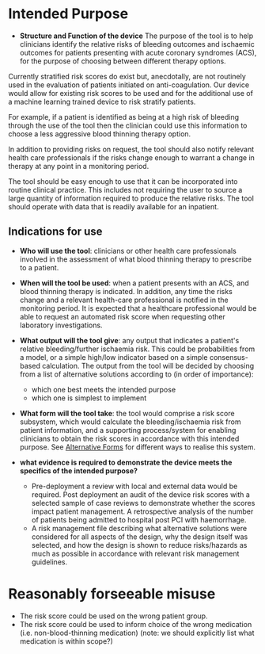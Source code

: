 # Intended Purpose

* **Structure and Function of the device**
The purpose of the tool is to help clinicians identify the relative risks of bleeding outcomes and ischaemic outcomes for patients presenting with acute coronary syndromes (ACS), for the purpose of choosing between different therapy options.

Currently stratified risk scores do exist but, anecdotally, are not routinely used in the evaluation of patients initiated on anti-coagulation.
Our device would allow for existing risk scores to be used and for the additional use of a machine learning trained device to risk stratify patients. 

For example, if a patient is identified as being at a high risk of bleeding through the use of the tool then the clinician could use this information to choose a less aggressive blood thinning therapy option.

In addition to providing risks on request, the tool should also notify relevant health care professionals if the risks change enough to warrant a change in therapy at any point in a monitoring period.

The tool should be easy enough to use that it can be incorporated into routine clinical practice. This includes not requiring the user to source a large quantity of information required to produce the relative risks.
The tool should operate with data that is readily available for an inpatient.

## Indications for use

* **Who will use the tool**: clinicians or other health care professionals involved in the assessment of what blood thinning therapy to prescribe to a patient. 
* **When will the tool be used**: when a patient presents with an ACS, and blood thinning therapy is indicated. In addition, any time the risks change and a relevant health-care professional is notified in the monitoring period. It is expected that a healthcare professional would be able to request an automated risk score when requesting other laboratory investigations.
* **What output will the tool give**: any output that indicates a patient's relative bleeding/further ischaemia risk. This could be probabilities from a model, or a simple high/low indicator based on a simple consensus-based calculation. The output from the tool will be decided by choosing from a list of alternative solutions according to (in order of importance):
    * which one best meets the intended purpose
    * which one is simplest to implement
* **What form will the tool take**: the tool would comprise a risk score subsystem, which would calculate the bleeding/ischaemia risk from patient information, and a supporting process/system for enabling clinicians to obtain the risk scores in accordance with this intended purpose. See [Alternative Forms](alternative_forms.md) for different ways to realise this system.

* **what evidence is required to demonstrate the device meets the specifics of the intended purpose?** 
    * Pre-deployment a review with local and external data would be required. Post deployment an audit of the device risk scores with a selected sample of case reviews to demonstrate whether the scores impact patient management. A retrospective analysis of the number of patients being admitted to hospital post PCI with haemorrhage.
    * A risk management file describing what alternative solutions were considered for all aspects of the design, why the design itself was selected, and how the design is shown to reduce risks/hazards as much as possible in accordance with relevant risk management guidelines.
 
# Reasonably forseeable misuse

* The risk score could be used on the wrong patient group. 
* The risk score could be used to inform choice of the wrong medication (i.e. non-blood-thinning medication) (note: we should explicitly list what medication is within scope?)